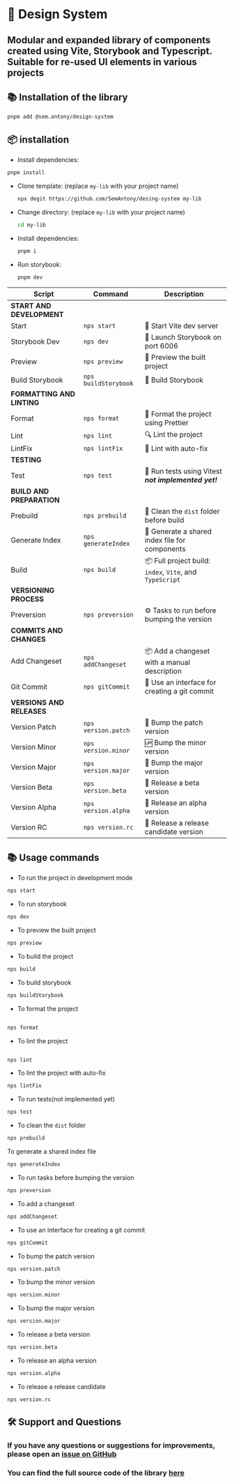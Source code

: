 # 🧱 Design System

## Modular and expanded library of components created using Vite, Storybook and Typescript. Suitable for re-used UI elements in various projects

## 📚 Installation of the library

```bash
pnpm add @sem.antony/design-system
```

## 📦 installation

- Install dependencies:

```bash
pnpm install
```

- Clone template: (replace `my-lib` with your project name)

  ```bash
  npx degit https://github.com/SemAntony/desing-system my-lib
  ```

- Change directory: (replace `my-lib` with your project name)

  ```bash
  cd my-lib
  ```

- Install dependencies:

  ```bash
  pnpm i
  ```

- Run storybook:

  ```bash
  pnpm dev
  ```

| Script                                | Command              | Description                                                                     |
| ------------------------------------- | -------------------- | ------------------------------------------------------------------------------- |
| **START AND DEVELOPMENT**             |                      |                                                                                 |
| Start                                 | `nps start`          | 🚀 Start Vite dev server                                                        |
| Storybook Dev                         | `nps dev`            | 📘 Launch Storybook on port 6006                                                |
| Preview                               | `nps preview`        | 👀 Preview the built project                                                    |
| Build Storybook                       | `nps buildStorybook` | 📘 Build Storybook                                                              |
| **FORMATTING AND LINTING**            |                      |                                                                                 |
| Format                                | `nps format`         | 🎨 Format the project using Prettier                                            |
| Lint                                  | `nps lint`           | 🔍 Lint the project                                                             |
| LintFix                               | `nps lintFix`        | 🧹 Lint with auto-fix                                                           |
| **TESTING**                           |                      |                                                                                 |
| Test | `nps test`           | 🧪 Run tests using Vitest ***not implemented yet!*** |
| **BUILD AND PREPARATION**             |                      |                                                                                 |
| Prebuild                              | `nps prebuild`       | 🧨 Clean the `dist` folder before build                                         |
| Generate Index                        | `nps generateIndex`  | 📄 Generate a shared index file for components                                  |
| Build                                 | `nps build`          | 📦 Full project build: `index`, `Vite`, and `TypeScript`                        |
| **VERSIONING PROCESS**                |                      |                                                                                 |
| Preversion                            | `nps preversion`     | ⚙️ Tasks to run before bumping the version                                      |
| **COMMITS AND CHANGES**               |                      |                                                                                 |
| Add Changeset                         | `nps addChangeset`   | 📦 Add a changeset with a manual description                                    |
| Git Commit                            | `nps gitCommit`      | 📮 Use an interface for creating a git commit                                   |
| **VERSIONS AND RELEASES**             |                      |                                                                                 |
| Version Patch                         | `nps version.patch`  | 🔖 Bump the patch version                                                       |
| Version Minor                         | `nps version.minor`  | 🆙 Bump the minor version                                                       |
| Version Major                         | `nps version.major`  | 🚀 Bump the major version                                                       |
| Version Beta                          | `nps version.beta`   | 🧪 Release a beta version                                                       |
| Version Alpha                         | `nps version.alpha`  | 🧬 Release an alpha version                                                     |
| Version RC                            | `nps version.rc`     | 🧪 Release a release candidate version                                          |

## 📚 Usage commands

- To run the project in development mode

```bash
nps start
```

- To run storybook

```bash
nps dev
```

- To preview the built project

```bash
nps preview
```

- To build the project

```bash
nps build
```

- To build storybook

```bash
nps buildStorybook
```

- To format the project

```bash

nps format
```

- To lint the project

```bash

nps lint
```

- To lint the project with auto-fix

```bash
nps lintFix
```

- To run tests(not implemented yet)

```bash
nps test
```

- To clean the `dist` folder

```bash
nps prebuild
```

To generate a shared index file

```bash
nps generateIndex
```

- To run tasks before bumping the version

```bash
nps preversion
```

- To add a changeset

```bash
nps addChangeset
```

- To use an interface for creating a git commit

```bash
nps gitCommit
```

- To bump the patch version

```bash
nps version.patch
```

- To bump the minor version

```bash
nps version.minor
```

- To bump the major version

```bash
nps version.major
```

- To release a beta version

```bash
nps version.beta
```

- To release an alpha version

```bash
nps version.alpha
```

- To release a release candidate

```bash
nps version.rc
```

## 🛠 Support and Questions

### If you have any questions or suggestions for improvements, please open an [issue on GitHub](https://github.com/SemAntony/design-system/issues)

### You can find the full source code of the library [here](https://github.com/SemAntony/design-system)
